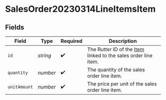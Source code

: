 # SalesOrder20230314LineItemsItem


## Fields

| Field                                                                                 | Type                                                                                  | Required                                                                              | Description                                                                           |
| ------------------------------------------------------------------------------------- | ------------------------------------------------------------------------------------- | ------------------------------------------------------------------------------------- | ------------------------------------------------------------------------------------- |
| `id`                                                                                  | *string*                                                                              | :heavy_check_mark:                                                                    | The Rutter ID of the [Item](/rest/version/items) linked to the sales order line item. |
| `quantity`                                                                            | *number*                                                                              | :heavy_check_mark:                                                                    | The quantity of the sales order line item.                                            |
| `unitAmount`                                                                          | *number*                                                                              | :heavy_check_mark:                                                                    | The price per unit of the sales order line item.                                      |